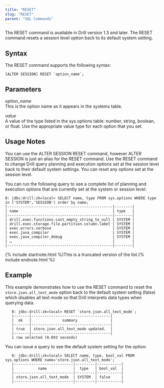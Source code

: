 ```yaml
---
title: "RESET"
slug: "RESET"
parent: "SQL Commands"
---
```

The RESET command is available in Drill version 1.3 and later. The RESET command resets a session level option back to its default system setting.

## Syntax

The RESET command supports the following syntax:  

    [ALTER SESSION] RESET `option_name`;  

## Parameters

*option_name*  
This is the option name as it appears in the systems table.

*value*  
A value of the type listed in the sys.options table: number, string, boolean,
or float. Use the appropriate value type for each option that you set.

## Usage Notes
You can use the ALTER SESSION RESET command, however ALTER SESSION is just an alias for the RESET command. Use the RESET command to change Drill query planning and execution
options set at the session level back to their default system settings. You can reset any options set at the session level. 

You can run the following query to see a complete list of planning and
execution options that are currently set at the system or session level:

    0: jdbc:drill:zk=local> SELECT name, type FROM sys.options WHERE type in ('SYSTEM','SESSION') order by name;
    |------------------------------------------------|--------|
    | name                                           | type   |
    |------------------------------------------------|--------|
    | drill.exec.functions.cast_empty_string_to_null | SYSTEM |
    | drill.exec.storage.file.partition.column.label | SYSTEM |
    | exec.errors.verbose                            | SYSTEM |
    | exec.java_compiler                             | SYSTEM |
    | exec.java_compiler_debug                       | SYSTEM |
    | …                                              |        |
    |------------------------------------------------|--------|

{% include startnote.html %}This is a truncated version of the list.{% include endnote.html %}

## Example

This example demonstrates how to use the RESET command to reset the
`store.json.all_text_mode` option back to the default system setting (false) which disables all text mode so that Drill interprets data types when querying data.  

       0: jdbc:drill:zk=local> RESET `store.json.all_text_mode`;
       |-------|------------------------------------|
       |  ok   |              summary               |
       |-------|------------------------------------|
       | true  | store.json.all_text_mode updated.  |
       |-------|------------------------------------|
       1 row selected (0.093 seconds)  

You can issue a query to see the default system setting for the option:  

       0: jdbc:drill:zk=local> SELECT name, type, bool_val FROM sys.options WHERE name='store.json.all_text_mode';
       |---------------------------|---------|-----------|
       |           name            |  type   | bool_val  |
       |---------------------------|---------|-----------|
       | store.json.all_text_mode  | SYSTEM  | false     |
       |---------------------------|---------|-----------|
